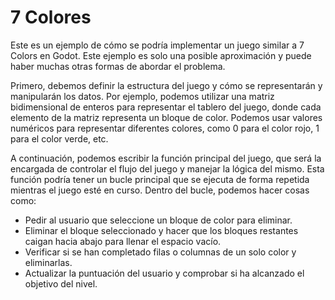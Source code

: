 # 7 Colores

Este es un ejemplo de cómo se podría implementar un juego similar a 7 Colors en
Godot. Este ejemplo es solo una posible aproximación y puede haber muchas otras
formas de abordar el problema.

Primero, debemos definir la estructura del juego y cómo se representarán y
manipularán los datos. Por ejemplo, podemos utilizar una matriz bidimensional de
enteros para representar el tablero del juego, donde cada elemento de la matriz
representa un bloque de color. Podemos usar valores numéricos para representar
diferentes colores, como 0 para el color rojo, 1 para el color verde, etc.

A continuación, podemos escribir la función principal del juego, que será la
encargada de controlar el flujo del juego y manejar la lógica del mismo.
Esta función podría tener un bucle principal que se ejecuta de forma repetida
mientras el juego esté en curso. Dentro del bucle, podemos hacer cosas como:

* Pedir al usuario que seleccione un bloque de color para eliminar.
*   Eliminar el bloque seleccionado y hacer que los bloques restantes caigan
	hacia abajo para llenar el espacio vacío.
*   Verificar si se han completado filas o columnas de un solo color y
	eliminarlas.
*   Actualizar la puntuación del usuario y comprobar si ha alcanzado el
	objetivo del nivel.
